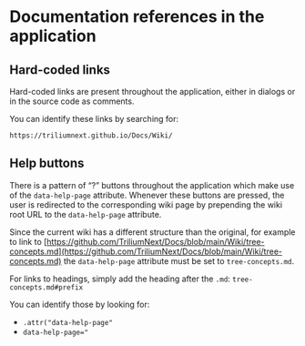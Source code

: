 # Documentation references in the application
## Hard-coded links

Hard-coded links are present throughout the application, either in dialogs or in the source code as comments.

You can identify these links by searching for:

```
https://triliumnext.github.io/Docs/Wiki/
```

## Help buttons

There is a pattern of “?” buttons throughout the application which make use of the `data-help-page` attribute. Whenever these buttons are pressed, the user is redirected to the corresponding wiki page by prepending the wiki root URL to the `data-help-page` attribute.

Since the current wiki has a different structure than the original, for example to link to [https://github.com/TriliumNext/Docs/blob/main/Wiki/tree-concepts.md](https://github.com/TriliumNext/Docs/blob/main/Wiki/tree-concepts.md) the `data-help-page` attribute must be set to `tree-concepts.md`.

For links to headings, simply add the heading after the `.md`: `tree-concepts.md#prefix`

You can identify those by looking for:

*   `.attr("data-help-page"`
*   `data-help-page="`